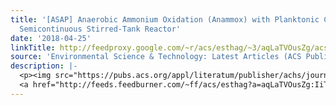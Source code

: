 ```yaml
---
title: '[ASAP] Anaerobic Ammonium Oxidation (Anammox) with Planktonic Cells in a Redox-Stable
  Semicontinuous Stirred-Tank Reactor'
date: '2018-04-25'
linkTitle: http://feedproxy.google.com/~r/acs/esthag/~3/aqLaTVOusZg/acs.est.7b05979
source: 'Environmental Science & Technology: Latest Articles (ACS Publications)'
description: |-
  <p><img src="https://pubs.acs.org/appl/literatum/publisher/achs/journals/content/esthag/0/esthag.ahead-of-print/acs.est.7b05979/20180425/images/medium/es-2017-05979s_0006.gif" alt="TOC Graphic"/></p><div><cite>Environmental Science & Technology</cite></div><div>DOI: 10.1021/acs.est.7b05979</div><div class="feedflare">
  <a href="http://feeds.feedburner.com/~ff/acs/esthag?a=aqLaTVOusZg:IiTmKidQ-68:yIl2AUoC8zA"><img src="http://feeds.feedburner.com/~ff/acs/esthag?d=yIl2AUoC8zA" border="0"></img></a>
---
```

